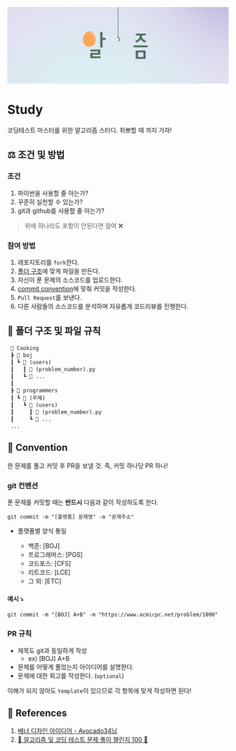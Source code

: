![algorithm](algorithm.png)

# Study

코딩테스트 마스터를 위한 알고리즘 스터디. 취뽀할 때 까지 가자!

## ⚖️ 조건 및 방법

### 조건

1. 파이썬을 사용할 줄 아는가?
2. 꾸준히 실천할 수 있는가?
3. git과 github를 사용할 줄 아는가?

> 위에 하나라도 포함이 안된다면 참여 ❌

### 참여 방법

1. 레포지토리를 `fork`한다.
2. [폴더 구조](#📁-폴더-구조-및-파일-규칙)에 맞게 파일을 만든다.
3. 자신이 푼 문제의 소스코드를 업로드한다.
4. [commit convention](#git-컨벤션)에 맞춰 커밋을 작성한다.
5. `Pull Request`를 보낸다.
6. 다른 사람들의 소스코드를 분석하며 자유롭게 코드리뷰를 진행한다.

## 📁 폴더 구조 및 파일 규칙

```
 📁 Cooking
 ┣ 📂 boj
 ┃ ┗ 📂 (users)
 ┃   ┃ 📝 (problem_number).py
 ┃   ┗ 📝 ...
 ┃
 ┣ 📂 programmers
 ┃ ┗ 📂 (주제)
 ┃   ┗ 📂 (users)
 ┃     ┃ 📝 (problem_number).py
 ┃     ┗ 📝 ...
 ...
```

## 🤞 Convention

한 문제를 풀고 커밋 후 PR을 보낼 것.
즉, 커밋 하나당 PR 하나!

### git 컨벤션

푼 문제를 커밋할 때는 **반드시** 다음과 같이 작성하도록 한다.

```
git commit -m "[플랫폼] 문제명" -m "문제주소"
```

- 플랫폼별 양식 통일

  - 백준: [BOJ]
  - 프로그래머스: [PGS]
  - 코드포스: [CFS]
  - 리트코드: [LCE]
  - 그 외: [ETC]

#### 예시 ⤵️

```
git commit -m "[BOJ] A+B" -m "https://www.acmicpc.net/problem/1000"
```

### PR 규칙

- 제목도 git과 동일하게 작성
  - ex) [BOJ] A+B
- 문제를 어떻게 풀었는지 아이디어를 설명한다.
- 문제에 대한 회고를 작성한다. (`optional`)

이해가 되지 않아도 `template`이 있으므로 각 항목에 맞게 작성하면 된다!

## 📔 References

1. [배너 디자인 아이디어 - Avocado34님](https://github.com/Avocado34)
2. [💯 알고리즘 및 코딩 테스트 문제 풀이 챌린지 100 📝](https://github.com/ellynhan/challenge100-codingtest-study/blob/master/README.md)

